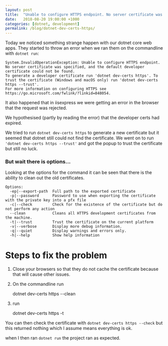 ```yaml
---
layout: post
title:  "Unable to configure HTTPS endpoint. No server certificate was specified, and the default developer certificate could not be found."
date:   2018-08-20 19:00:00 +1000
categories: [dotnet, development]
permalink: /blog/dotnet-dev-certs-https/
---
```




Today we noticed something strange happen with our dotnet core web apps. They started to throw an error when we ran them on the commandline with ```dotnet run```: 


    System.InvalidOperationException: Unable to configure HTTPS endpoint. No server certificate was specified, and the default developer certificate could not be found.
    To generate a developer certificate run 'dotnet dev-certs https'. To trust the certificate (Windows and macOS only) run 'dotnet dev-certs https --trust'.
    For more information on configuring HTTPS see https://go.microsoft.com/fwlink/?linkid=848054.


It also happened that in iisexpress we were getting an error in the browser that the request was rejected.

We hypothesised (partly by reading the error) that the developer certs had expired. 

We tried to run ```dotnet dev-certs https``` to generate a new certificate but it seemed that dotnet still could  not find the certificate.
We went on to run ```'dotnet dev-certs https --trust'``` and got the popup to trust the certificate but still no luck.


### But wait there is options...
Looking at the options for the command it can be seen that there is the ability to clean out the old certificates.

    Options:
      -ep|--export-path  Full path to the exported certificate
      -p|--password      Password to use when exporting the certificate with the private key into a pfx file
      -c|--check         Check for the existence of the certificate but do not perform any action
      --clean            Cleans all HTTPS development certificates from the machine.
      -t|--trust         Trust the certificate on the current platform
      -v|--verbose       Display more debug information.
      -q|--quiet         Display warnings and errors only.
      -h|--help          Show help information


# Steps to fix the problem

1. Close your browsers so that they do not cache the certificate because that will cause other issues.

2. On the commandline run 

    dotnet dev-certs https --clean

3. run 

    dotnet dev-certs https -t


You can then check the certificate with ```dotnet dev-certs https --check``` but this returned nothing which I assume means everything is ok.

when I then ran ```dotnet run``` the project ran as expected.
